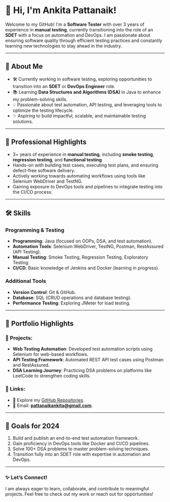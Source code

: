 # 👋 Hi, I'm Ankita Pattanaik!  

Welcome to my GitHub! I'm a **Software Tester** with over 3 years of experience in **manual testing**, currently transitioning into the role of an **SDET** with a focus on automation and DevOps. I am passionate about ensuring software quality through efficient testing practices and constantly learning new technologies to stay ahead in the industry.  

---

## 🚀 About Me  
- 🛠 Currently working in software testing, exploring opportunities to transition into an **SDET** or **DevOps Engineer** role.  
- 📚 Learning **Data Structures and Algorithms (DSA)** in Java to enhance my problem-solving skills.  
- 💡 Passionate about test automation, API testing, and leveraging tools to optimize the testing lifecycle.  
- ✨ Aspiring to build impactful, scalable, and maintainable testing solutions.  

---

## 💼 Professional Highlights  
- 3+ years of experience in **manual testing**, including **smoke testing**, **regression testing**, and **functional testing**.  
- Hands-on with building test cases, executing test plans, and ensuring defect-free software delivery.  
- Actively working towards automating workflows using tools like Selenium WebDriver and TestNG.  
- Gaining exposure to DevOps tools and pipelines to integrate testing into the CI/CD process.

---

## 🛠 Skills  
### Programming & Testing  
- **Programming**: Java (focused on OOPs, DSA, and test automation).  
- **Automation Tools**: Selenium WebDriver, TestNG, Postman, RestAssured (API Testing).  
- **Manual Testing**: Smoke Testing, Regression Testing, Exploratory Testing.  
- **CI/CD**: Basic knowledge of Jenkins and Docker (learning in progress).  

### Additional Tools  
- **Version Control**: Git & GitHub.  
- **Database**: SQL (CRUD operations and database testing).  
- **Performance Testing**: Exploring JMeter for load testing.  

---

## 📂 Portfolio Highlights  
### 🔧 Projects:  
- **Web Testing Automation**: Developed test automation scripts using Selenium for web-based workflows.  
- **API Testing Framework**: Automated REST API test cases using Postman and RestAssured.  
- **DSA Learning Journey**: Practicing DSA problems on platforms like LeetCode to strengthen coding skills.  

### 🔗 Links:  
- 🌟 Explore my [GitHub Repositories](https://github.com/pattanaikankita).  
- 📧 Email: **[pattanaikankita@gmail.com](mailto:pattanaikankita@gmail.com)**.  

---

## 🎯 Goals for 2024  
1. Build and publish an end-to-end test automation framework.  
2. Gain proficiency in DevOps tools like Docker and CI/CD pipelines.  
3. Solve 100+ DSA problems to master problem-solving techniques.  
4. Transition fully into an SDET role with expertise in automation and DevOps.  

---

### ✨ Let’s Connect!  
I am always eager to learn, collaborate, and contribute to meaningful projects. Feel free to check out my work or reach out for opportunities!  
